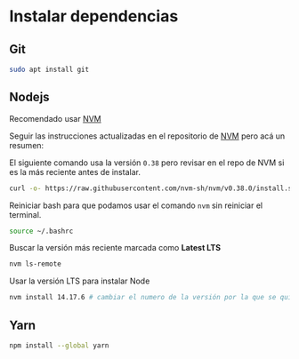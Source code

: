 # Instalar dependencias

## Git

```bash
sudo apt install git
```

## Nodejs

Recomendado usar [NVM](https://github.com/nvm-sh/nvm)

Seguir las instrucciones actualizadas en el repositorio de [NVM](https://github.com/nvm-sh/nvm) pero acá un resumen:

El siguiente comando usa la versión `0.38` pero revisar en el repo de NVM si es la más reciente antes de instalar.

```bash
curl -o- https://raw.githubusercontent.com/nvm-sh/nvm/v0.38.0/install.sh | bash
```

Reiniciar bash para que podamos usar el comando `nvm` sin reiniciar el terminal.

```bash
source ~/.bashrc
```

Buscar la versión más reciente marcada como **Latest LTS**

```bash
nvm ls-remote
```

Usar la versión LTS para instalar Node

```bash
nvm install 14.17.6 # cambiar el numero de la versión por la que se quiera instalar.
```

## Yarn

```bash
npm install --global yarn
```
